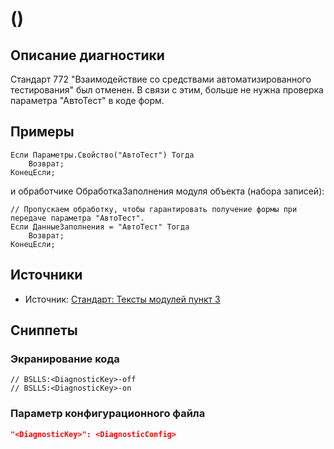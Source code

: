 # <Diagnostic name> (<DiagnosticKey>)

<Metadata>

## <Params>

<!-- Блоки выше заполняются автоматически, не трогать -->
## Описание диагностики
Стандарт 772 "Взаимодействие со средствами автоматизированного тестирования" был отменен.
В связи с этим, больше не нужна проверка параметра "АвтоТест" в коде форм.

## Примеры
```bsl
Если Параметры.Свойство("АвтоТест") Тогда
    Возврат;
КонецЕсли;
```

и обработчике ОбработкаЗаполнения модуля объекта (набора записей):

```bsl
// Пропускаем обработку, чтобы гарантировать получение формы при передаче параметра "АвтоТест".
Если ДанныеЗаполнения = "АвтоТест" Тогда
    Возврат;
КонецЕсли;
```

## Источники
* Источник: [Стандарт: Тексты модулей пункт 3](https://its.1c.ru/db/v8std#content:456:hdoc:3)

## Сниппеты
<!-- Блоки ниже заполняются автоматически, не трогать -->

### Экранирование кода

```bsl
// BSLLS:<DiagnosticKey>-off
// BSLLS:<DiagnosticKey>-on
```

### Параметр конфигурационного файла

```json
"<DiagnosticKey>": <DiagnosticConfig>
```